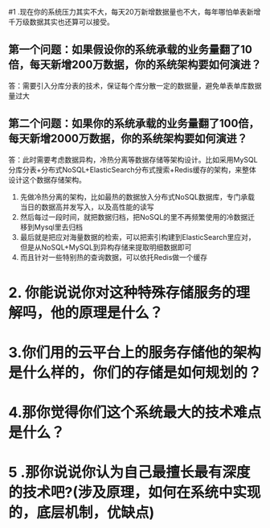 #1 .现在你的系统压力其实不大，每天20万新增数据量也不大，每年哪怕单表新增千万级数据其实也还算可以接受。</br>

## 第一个问题：如果假设你的系统承载的业务量翻了10倍，每天新增200万数据，你的系统架构要如何演进？

答：需要引入分库分表的技术，保证每个库分散一定的数据量，避免单表单库数据量过大

## 第二个问题：如果你的系统承载的业务量翻了100倍，每天新增2000万数据，你的系统架构要如何演进？

答：此时需要考虑数据异构，冷热分离等数据存储等架构设计。比如采用MySQL分库分表+分布式NoSQL+ElasticSearch分布式搜索+Redis缓存的架构，来整体设计这个数据存储架构。

1. 先做冷热分离的架构，比如最热的数据放入分布式NoSQL数据库，专门承载当日的数据高并发写入，以及高性能的读写
2. 然后每过一段时间，就把数据归档，把NoSQL的里不再频繁使用的冷数据迁移到Mysql里去归档
3. 最后就是把应对海量数据的检索，可以把索引构建到ElasticSearch里应对，但是从NoSQL+MySQL到异构存储来提取明细数据即可
4. 而且针对一些特别热的查询数据，可以依托Redis做一个缓存

# 2. 你能说说你对这种特殊存储服务的理解吗，他的原理是什么？

# 3.你们用的云平台上的服务存储他的架构是什么样的，你们的存储是如何规划的？

# 4.那你觉得你们这个系统最大的技术难点是什么？

# 5 .那你说说你认为自己最擅长最有深度的技术吧?(涉及原理，如何在系统中实现的，底层机制，优缺点)

